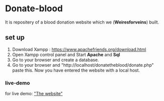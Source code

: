 # Donate-blood
 It is repositery of a blood donation website which we (**Weiresforveins**) built.

## set up
1. Download Xampp : https://www.apachefriends.org/download.html
2. Open Xampp control panel and Start **Apache** and **Sql**
3. Go to your browser and create a database.
4. Go to your browser and "http://localhost/donatetheblood/donate.php" paste this. 
 Now you have entered the website with a local host.
 
 
 ### live-demo
 for live demo:
 <a href="https://blooddonateweb.000webhostapp.com/"> "The website" </a>
 

